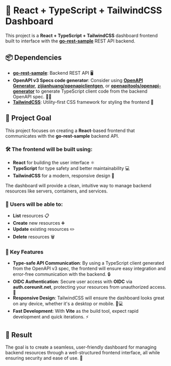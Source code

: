 # 🚀 React + TypeScript + TailwindCSS Dashboard

This project is a **React + TypeScript + TailwindCSS** dashboard frontend built to interface with the **[go-rest-sample](https://github.com/CoreUnit-NET/go-rest-sample)** REST API backend.

## 📦 Dependencies

- **[go-rest-sample](https://github.com/CoreUnit-NET/go-rest-sample)**: Backend REST API 🖥️
- **OpenAPI v3 Specs code generator**: Consider using **[OpenAPI Generator](https://openapi-generator.tech/)**, **[zijianhuang/openapiclientgen](https://github.com/zijianhuang/openapiclientgen)**, or **[openapitools/openapi-generator](https://github.com/openapitools/openapi-generator)** to generate TypeScript client code from the backend OpenAPI spec. 🧑‍💻
- **[TailwindCSS](https://tailwindcss.com/)**: Utility-first CSS framework for styling the frontend 🎨

## 🎯 Project Goal

This project focuses on creating a **React**-based frontend that communicates with the **go-rest-sample** backend API.  

### 🛠️ The frontend will be built using:
- **React** for building the user interface ⚛️
- **TypeScript** for type safety and better maintainability 💻
- **TailwindCSS** for a modern, responsive design 🌟

The dashboard will provide a clean, intuitive way to manage backend resources like servers, containers, and services.  

### 👥 Users will be able to:
- **List** resources 📋
- **Create** new resources ➕
- **Update** existing resources ✏️
- **Delete** resources 🗑️

### 🔑 Key Features

- **Type-safe API Communication**: By using a TypeScript client generated from the OpenAPI v3 spec, the frontend will ensure easy integration and error-free communication with the backend. 🔒
- **OIDC Authentication**: Secure user access with **OIDC** via **auth.coreunit.net**, protecting your resources from unauthorized access. 🔑
- **Responsive Design**: TailwindCSS will ensure the dashboard looks great on any device, whether it's a desktop or mobile. 📱💻
- **Fast Development**: With **Vite** as the build tool, expect rapid development and quick iterations. ⚡

## 🎉 Result

The goal is to create a seamless, user-friendly dashboard for managing backend resources through a well-structured frontend interface, all while ensuring security and ease of use. 🌈
